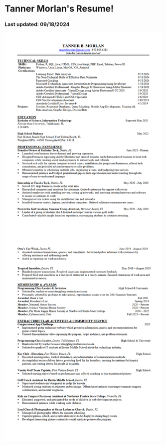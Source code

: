# Tanner Morlan's Resume!

### Last updated: 09/18/2024

![Resume Image 1](img/TannerMorlanResume1.png "Resume Image 1")
![Resume Image 2](img/TannerMorlanResume2.png "Resume Image 2")